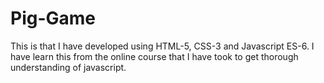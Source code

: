 # Pig-Game
This is that I have developed using HTML-5, CSS-3 and Javascript ES-6. I have learn this from the online course that I have took to get thorough understanding of javascript.  
